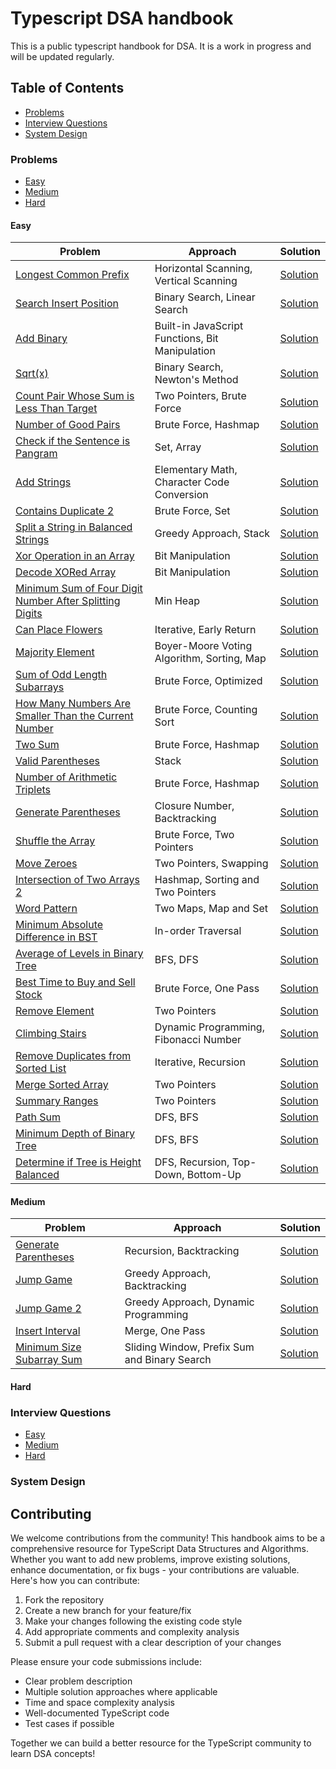 # Typescript DSA handbook

This is a public typescript handbook for DSA. It is a work in progress and will be updated regularly.

## Table of Contents

- [Problems](#problems)
- [Interview Questions](#interview-questions)
- [System Design](#system-design)

### Problems

- [Easy](#easy)
- [Medium](#medium)
- [Hard](#hard)

#### Easy

| Problem                                                                                                                          | Approach                                        | Solution                                                                                   |
| -------------------------------------------------------------------------------------------------------------------------------- | ----------------------------------------------- | ------------------------------------------------------------------------------------------ |
| [Longest Common Prefix](problems/easy/longest-common-prefix)                                                                     | Horizontal Scanning, Vertical Scanning          | [Solution](problems/easy/longest-common-prefix/index.md)                                   |
| [Search Insert Position](problems/easy/search-insert-position)                                                                   | Binary Search, Linear Search                    | [Solution](problems/easy/search-insert-position/index.md)                                  |
| [Add Binary](problems/easy/add-binary)                                                                                           | Built-in JavaScript Functions, Bit Manipulation | [Solution](problems/easy/add-binary/index.md)                                              |
| [Sqrt(x)](problems/easy/sqrt-x)                                                                                                  | Binary Search, Newton's Method                  | [Solution](problems/easy/sqrt-x/index.md)                                                  |
| [Count Pair Whose Sum is Less Than Target](problems/easy/count-pair-whose-sum-is-less-than-target)                               | Two Pointers, Brute Force                       | [Solution](problems/easy/count-pair-whose-sum-is-less-than-target/index.md)                |
| [Number of Good Pairs](problems/easy/number-of-good-pairs)                                                                       | Brute Force, Hashmap                            | [Solution](problems/easy/number-of-good-pairs/index.md)                                    |
| [Check if the Sentence is Pangram](problems/easy/check-if-the-sentence-is-pangram)                                               | Set, Array                                      | [Solution](problems/easy/check-if-the-sentence-is-pangram/index.md)                        |
| [Add Strings](problems/easy/add-string)                                                                                          | Elementary Math, Character Code Conversion      | [Solution](problems/easy/add-string/index.md)                                              |
| [Contains Duplicate 2](problems/easy/contains-duplicate-2)                                                                       | Brute Force, Set                                | [Solution](problems/easy/contains-duplicate-2/index.md)                                    |
| [Split a String in Balanced Strings](problems/easy/split-a-string-in-balanced-strings)                                           | Greedy Approach, Stack                          | [Solution](problems/easy/split-a-string-in-balanced-strings/index.md)                      |
| [Xor Operation in an Array](problems/easy/xor-operation-in-an-array)                                                             | Bit Manipulation                                | [Solution](problems/easy/xor-operation-in-an-array/index.md)                               |
| [Decode XORed Array](problems/easy/decode-xor-in-an-array)                                                                       | Bit Manipulation                                | [Solution](problems/easy/decode-xor-in-an-array/index.md)                                  |
| [Minimum Sum of Four Digit Number After Splitting Digits](problems/easy/minimum-sum-of-four-digit-number-after-splitting-digits) | Min Heap                                        | [Solution](problems/easy/minimum-sum-of-four-digit-number-after-splitting-digits/index.md) |
| [Can Place Flowers](problems/easy/can-place-flowers)                                                                             | Iterative, Early Return                         | [Solution](problems/easy/can-place-flowers/index.md)                                       |
| [Majority Element](problems/easy/majority-element)                                                                               | Boyer-Moore Voting Algorithm, Sorting, Map      | [Solution](problems/easy/majority-element/index.md)                                        |
| [Sum of Odd Length Subarrays](problems/easy/sum-of-odd-length-subarrays)                                                         | Brute Force, Optimized                          | [Solution](problems/easy/sum-of-odd-length-subarrays/index.md)                             |
| [How Many Numbers Are Smaller Than the Current Number](problems/easy/how-many-numbers-are-smaller-than-the-current-number)       | Brute Force, Counting Sort                      | [Solution](problems/easy/how-many-numbers-are-smaller-than-the-current-number/index.md)    |
| [Two Sum](problems/easy/two-sum)                                                                                                 | Brute Force, Hashmap                            | [Solution](problems/easy/two-sum/index.md)                                                 |
| [Valid Parentheses](problems/easy/valid-parentheses)                                                                             | Stack                                           | [Solution](problems/easy/valid-parentheses/index.md)                                       |
| [Number of Arithmetic Triplets](problems/easy/number-of-arithmetic-triplets)                                                     | Brute Force, Hashmap                            | [Solution](problems/easy/number-of-arithmetic-triplets/index.md)                           |
| [Generate Parentheses](problems/easy/generate-parentheses)                                                                       | Closure Number, Backtracking                    | [Solution](problems/easy/generate-parentheses/index.md)                                    |
| [Shuffle the Array](problems/easy/shuffle-array)                                                                                 | Brute Force, Two Pointers                       | [Solution](problems/easy/shuffle-array/index.md)                                           |
| [Move Zeroes](problems/easy/move-zeros)                                                                                          | Two Pointers, Swapping                          | [Solution](problems/easy/move-zeros/index.md)                                              |
| [Intersection of Two Arrays 2](problems/easy/insersection-of-two-arrays-2)                                                       | Hashmap, Sorting and Two Pointers               | [Solution](problems/easy/insersection-of-two-arrays-2/index.md)                            |
| [Word Pattern](problems/easy/word-pattern)                                                                                       | Two Maps, Map and Set                           | [Solution](problems/easy/word-pattern/index.md)                                            |
| [Minimum Absolute Difference in BST](problems/easy/minimum-absolute-difference-bst)                                              | In-order Traversal                              | [Solution](problems/easy/minimum-absolute-difference-bst/index.md)                         |
| [Average of Levels in Binary Tree](problems/easy/average-of-levels-in-binary-tree)                                               | BFS, DFS                                        | [Solution](problems/easy/average-of-levels-in-binary-tree/index.md)                        |
| [Best Time to Buy and Sell Stock](problems/easy/best-time-to-buy-and-sell-stock)                                                 | Brute Force, One Pass                           | [Solution](problems/easy/best-time-to-buy-and-sell-stock/index.md)                         |
| [Remove Element](problems/easy/remove-element)                                                                                   | Two Pointers                                    | [Solution](problems/easy/remove-element/index.md)                                          |
| [Climbing Stairs](problems/easy/climbing-stairs)                                                                                 | Dynamic Programming, Fibonacci Number           | [Solution](problems/easy/climbing-stairs/index.md)                                         |
| [Remove Duplicates from Sorted List](problems/easy/remove-duplicates-from-sorted-list)                                           | Iterative, Recursion                            | [Solution](problems/easy/remove-duplicates-from-sorted-list/index.md)                      |
| [Merge Sorted Array](problems/easy/merge-sorted-array)                                                                           | Two Pointers                                    | [Solution](problems/easy/merge-sorted-array/index.md)                                      |
| [Summary Ranges](problems/easy/summary-ranges)                                                                                   | Two Pointers                                    | [Solution](problems/easy/summary-ranges/index.md)                                          |
| [Path Sum](problems/easy/path-sum)                                                                                                 | DFS, BFS                                        | [Solution](problems/easy/path-sum/index.md)                                                  |
| [Minimum Depth of Binary Tree](problems/easy/minimum-depth-of-binary-tree)                                                       | DFS, BFS                                        | [Solution](problems/easy/minimum-depth-of-binary-tree/index.md)                              |
| [Determine if Tree is Height Balanced](problems/easy/determine-height-balanced)                                                   | DFS, Recursion, Top-Down, Bottom-Up                | [Solution](problems/easy/determine-height-balanced/index.md)                                |

#### Medium

| Problem                                                                | Approach                                     | Solution                                                       |
| ---------------------------------------------------------------------- | -------------------------------------------- | -------------------------------------------------------------- |
| [Generate Parentheses](problems/medium/generate-parentheses)           | Recursion, Backtracking                      | [Solution](problems/medium/generate-parentheses/index.md)      |
| [Jump Game](problems/medium/jump-game)                                 | Greedy Approach, Backtracking                | [Solution](problems/medium/jump-game/index.md)                 |
| [Jump Game 2](problems/medium/jump-game-2)                             | Greedy Approach, Dynamic Programming         | [Solution](problems/medium/jump-game-2/index.md)               |
| [Insert Interval](problems/medium/insert-interval)                     | Merge, One Pass                              | [Solution](problems/medium/insert-interval/index.ts)           |
| [Minimum Size Subarray Sum](problems/medium/minimum-size-subarray-sum) | Sliding Window, Prefix Sum and Binary Search | [Solution](problems/medium/minimum-size-subarray-sum/index.md) |

#### Hard

### Interview Questions

- [Easy](#easy)
- [Medium](#medium)
- [Hard](#hard)

### System Design

## Contributing

We welcome contributions from the community! This handbook aims to be a comprehensive resource for TypeScript Data Structures and Algorithms. Whether you want to add new problems, improve existing solutions, enhance documentation, or fix bugs - your contributions are valuable. Here's how you can contribute:

1. Fork the repository
2. Create a new branch for your feature/fix
3. Make your changes following the existing code style
4. Add appropriate comments and complexity analysis
5. Submit a pull request with a clear description of your changes

Please ensure your code submissions include:

- Clear problem description
- Multiple solution approaches where applicable
- Time and space complexity analysis
- Well-documented TypeScript code
- Test cases if possible

Together we can build a better resource for the TypeScript community to learn DSA concepts!
